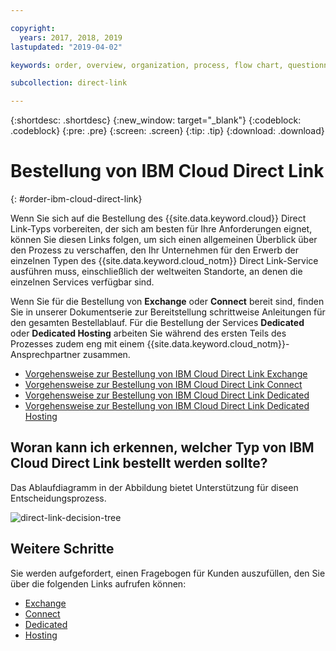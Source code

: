 ```yaml
---

copyright:
  years: 2017, 2018, 2019
lastupdated: "2019-04-02"

keywords: order, overview, organization, process, flow chart, questionnaire

subcollection: direct-link

---
```


{:shortdesc: .shortdesc}
{:new_window: target="_blank"}
{:codeblock: .codeblock}
{:pre: .pre}
{:screen: .screen}
{:tip: .tip}
{:download: .download}

# Bestellung von IBM Cloud Direct Link
{: #order-ibm-cloud-direct-link}

Wenn Sie sich auf die Bestellung des {{site.data.keyword.cloud}} Direct Link-Typs vorbereiten, der sich am besten für Ihre Anforderungen eignet, können Sie diesen Links folgen, um sich einen allgemeinen Überblick über den Prozess zu verschaffen, den Ihr Unternehmen für den Erwerb der einzelnen Typen des {{site.data.keyword.cloud_notm}} Direct Link-Service ausführen muss, einschließlich der weltweiten Standorte, an denen die einzelnen Services verfügbar sind. 

Wenn Sie für die Bestellung von **Exchange** oder **Connect** bereit sind, finden Sie in unserer Dokumentserie zur Bereitstellung schrittweise Anleitungen für den gesamten Bestellablauf. Für die Bestellung der Services **Dedicated** oder **Dedicated Hosting** arbeiten Sie während des ersten Teils des Prozesses zudem eng mit einem {{site.data.keyword.cloud_notm}}-Ansprechpartner zusammen.

* [Vorgehensweise zur Bestellung von IBM Cloud Direct Link Exchange](/docs/infrastructure/direct-link?topic=direct-link-how-to-order-ibm-cloud-direct-link-exchange)
* [Vorgehensweise zur Bestellung von IBM Cloud Direct Link Connect](/docs/infrastructure/direct-link?topic=direct-link-how-to-order-ibm-cloud-direct-link-connect)
* [Vorgehensweise zur Bestellung von IBM Cloud Direct Link Dedicated](/docs/infrastructure/direct-link?topic=direct-link-how-to-order-ibm-cloud-direct-link-dedicated)
* [Vorgehensweise zur Bestellung von IBM Cloud Direct Link Dedicated Hosting](/docs/infrastructure/direct-link?topic=direct-link-how-to-order-ibm-cloud-direct-link-dedicated-hosting)

## Woran kann ich erkennen, welcher Typ von IBM Cloud Direct Link bestellt werden sollte?

Das Ablaufdiagramm in der Abbildung bietet Unterstützung für diseen Entscheidungsprozess.

![direct-link-decision-tree](/images/direct-link-decision-tree.png)


## Weitere Schritte

Sie werden aufgefordert, einen Fragebogen für Kunden auszufüllen, den Sie über die folgenden Links aufrufen können:

* [Exchange](/docs/infrastructure/direct-link?topic=direct-link-ibm-cloud-direct-link-exchange-questionnaire)
* [Connect](/docs/infrastructure/direct-link?topic=direct-link-ibm-cloud-direct-link-connect-questionnaire)
* [Dedicated](/docs/infrastructure/direct-link?topic=direct-link-ibm-cloud-direct-link-dedicated-questionnaire)
* [Hosting](/docs/infrastructure/direct-link?topic=direct-link-ibm-cloud-direct-link-dedicated-hosting-questionnaire)
